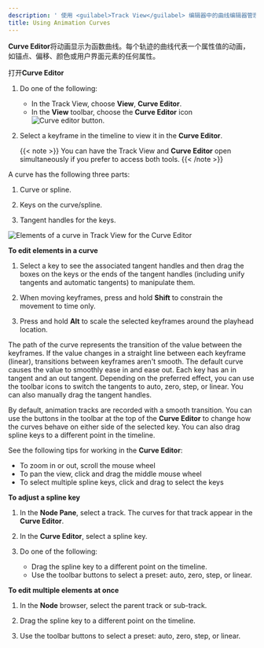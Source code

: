 ```yaml
---
description: ' 使用 <guilabel>Track View</guilabel> 编辑器中的曲线编辑器管理 Open 3D Engine中的动画。 '
title: Using Animation Curves
---
```


**Curve Editor**将动画显示为函数曲线。每个轨迹的曲线代表一个属性值的动画，如锚点、偏移、颜色或用户界面元素的任何属性。

打开**Curve Editor**

1. Do one of the following:
   + In the Track View, choose **View**, **Curve Editor**.
   + In the **View** toolbar, choose the **Curve Editor** icon ![Curve editor button](/images/user-guide/cinematics/cinematics-curve-icon-track-view-editor.png).

1. Select a keyframe in the timeline to view it in the **Curve Editor**.

    {{< note >}}
You can have the Track View and **Curve Editor** open simultaneously if you prefer to access both tools.
{{< /note >}}

A curve has the following three parts:

1. Curve or spline.

1. Keys on the curve/spline.

1. Tangent handles for the keys.

![Elements of a curve in Track View for the Curve Editor](/images/user-guide/cinematics/cinematics-track-view-editor-curves.png)

**To edit elements in a curve**

1. Select a key to see the associated tangent handles and then drag the boxes on the keys or the ends of the tangent handles (including unify tangents and automatic tangents) to manipulate them.

1. When moving keyframes, press and hold **Shift** to constrain the movement to time only.

1. Press and hold **Alt** to scale the selected keyframes around the playhead location.

The path of the curve represents the transition of the value between the keyframes. If the value changes in a straight line between each keyframe (linear), transitions between keyframes aren't smooth. The default curve causes the value to smoothly ease in and ease out. Each key has an in tangent and an out tangent. Depending on the preferred effect, you can use the toolbar icons to switch the tangents to auto, zero, step, or linear. You can also manually drag the tangent handles.

By default, animation tracks are recorded with a smooth transition. You can use the buttons in the toolbar at the top of the **Curve Editor** to change how the curves behave on either side of the selected key. You can also drag spline keys to a different point in the timeline.

See the following tips for working in the **Curve Editor**:
+ To zoom in or out, scroll the mouse wheel
+ To pan the view, click and drag the middle mouse wheel
+ To select multiple spline keys, click and drag to select the keys

**To adjust a spline key**

  1. In the **Node Pane**, select a track. The curves for that track appear in the **Curve Editor**.

  1. In the **Curve Editor**, select a spline key.

  1. Do one of the following:
     + Drag the spline key to a different point on the timeline.
     + Use the toolbar buttons to select a preset: auto, zero, step, or linear.

**To edit multiple elements at once**

  1. In the **Node** browser, select the parent track or sub-track.

  1. Drag the spline key to a different point on the timeline.

  1. Use the toolbar buttons to select a preset: auto, zero, step, or linear.
